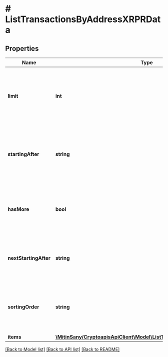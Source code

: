 # # ListTransactionsByAddressXRPRData

## Properties

Name | Type | Description | Notes
------------ | ------------- | ------------- | -------------
**limit** | **int** | Defines how many items should be returned in the response per page basis. |
**startingAfter** | **string** | Defines the id of the previous listed record id from which the current list should start from. | [optional]
**hasMore** | **bool** | Defines whether or not there are more elements available after this set. |
**nextStartingAfter** | **string** | Defines the id of the next page which the next list should start from. | [optional]
**sortingOrder** | **string** | Defines what the sorting order is either ascending or descending. | [optional]
**items** | [**\MitinSany/CryptoapisApiClient\Model\ListTransactionsByAddressXRPRI[]**](ListTransactionsByAddressXRPRI.md) |  |

[[Back to Model list]](../../README.md#models) [[Back to API list]](../../README.md#endpoints) [[Back to README]](../../README.md)
